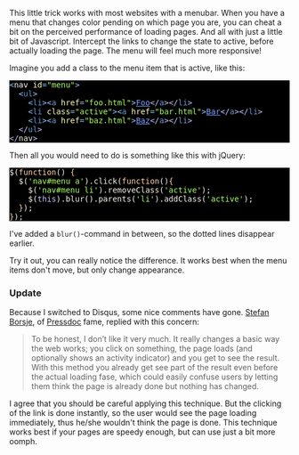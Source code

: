 This little trick works with most websites with a menubar. When you have a menu that changes color pending on which page you are, you can cheat a bit on the perceived performance of loading pages. And all with just a little bit of Javascript. Intercept the links to change the state to active, before actually loading the page. The menu will feel much more responsive!

Imagine you add a class to the menu item that is active, like this:

<pre style="background: #000000; color: #f6f3e8" class="ir_black"><font face="Monaco, monospace"><font color="#96cbfe">&lt;</font>nav<font color="#96cbfe">&nbsp;</font><font color="#ffffb6">id</font><font color="#96cbfe">=</font><font color="#a8ff60">&quot;menu&quot;</font><font color="#96cbfe">&gt;</font>
&nbsp;&nbsp;<font color="#96cbfe">&lt;</font><font color="#6699cc">ul</font><font color="#96cbfe">&gt;</font>
&nbsp;&nbsp;&nbsp;&nbsp;<font color="#96cbfe">&lt;</font><font color="#6699cc">li</font><font color="#96cbfe">&gt;&lt;</font><font color="#6699cc">a</font><font color="#96cbfe">&nbsp;</font><font color="#ffffb6">href</font><font color="#96cbfe">=</font><font color="#a8ff60">&quot;foo.html&quot;</font><font color="#96cbfe">&gt;</font><font color="#80a0ff"><u>Foo</u></font><font color="#c6c5fe">&lt;/</font><font color="#6699cc">a</font><font color="#c6c5fe">&gt;&lt;/</font><font color="#6699cc">li</font><font color="#c6c5fe">&gt;</font>
&nbsp;&nbsp;&nbsp;&nbsp;<font color="#96cbfe">&lt;</font><font color="#6699cc">li</font><font color="#96cbfe">&nbsp;</font><font color="#ffffb6">class</font><font color="#96cbfe">=</font><font color="#a8ff60">&quot;active&quot;</font><font color="#96cbfe">&gt;&lt;</font><font color="#6699cc">a</font><font color="#96cbfe">&nbsp;</font><font color="#ffffb6">href</font><font color="#96cbfe">=</font><font color="#a8ff60">&quot;bar.html&quot;</font><font color="#96cbfe">&gt;</font><font color="#80a0ff"><u>Bar</u></font><font color="#c6c5fe">&lt;/</font><font color="#6699cc">a</font><font color="#c6c5fe">&gt;&lt;/</font><font color="#6699cc">li</font><font color="#c6c5fe">&gt;</font>
&nbsp;&nbsp;&nbsp;&nbsp;<font color="#96cbfe">&lt;</font><font color="#6699cc">li</font><font color="#96cbfe">&gt;&lt;</font><font color="#6699cc">a</font><font color="#96cbfe">&nbsp;</font><font color="#ffffb6">href</font><font color="#96cbfe">=</font><font color="#a8ff60">&quot;baz.html&quot;</font><font color="#96cbfe">&gt;</font><font color="#80a0ff"><u>Baz</u></font><font color="#c6c5fe">&lt;/</font><font color="#6699cc">a</font><font color="#c6c5fe">&gt;&lt;/</font><font color="#6699cc">li</font><font color="#c6c5fe">&gt;</font>
&nbsp;&nbsp;<font color="#c6c5fe">&lt;/</font><font color="#6699cc">ul</font><font color="#c6c5fe">&gt;</font>
<font color="#c6c5fe">&lt;/</font>nav<font color="#c6c5fe">&gt;</font>
</font></pre>

Then all you would need to do is something like this with jQuery:

<pre style="background: #000000; color: #f6f3e8" class="ir_black"><font face="Monaco, monospace">$(<font color="#ffd2a7">function</font>()&nbsp;<font color="#ffd2a7">{</font>
&nbsp;&nbsp;$(<font color="#a8ff60">'nav#menu a'</font>).click(<font color="#ffd2a7">function</font>()<font color="#ffd2a7">{</font>
&nbsp;&nbsp;&nbsp;&nbsp;$(<font color="#a8ff60">'nav#menu li'</font>).removeClass(<font color="#a8ff60">'active'</font>);
&nbsp;&nbsp;&nbsp;&nbsp;$(<font color="#c6c5fe">this</font>).blur().parents(<font color="#a8ff60">'li'</font>).addClass(<font color="#a8ff60">'active'</font>);
&nbsp;&nbsp;<font color="#ffd2a7">}</font>);
<font color="#ffd2a7">}</font>);</font></pre>

I've added a `blur()`-command in between, so the dotted lines disappear earlier.

Try it out, you can really notice the difference. It works best when the menu items don't move, but only change appearance.

<h3>Update</h3>

Because I switched to Disqus, some nice comments have gone. [Stefan Borsje](http://twitter.com/sborsje), of [Pressdoc](http://pressdoc.com) fame, replied with this concern:

> To be honest, I don’t like it very much. It really changes a basic way the web works; you click on something, the page loads (and optionally shows an activity indicator) and you get to see the result. With this method you already get see part of the result even before the actual loading fase, which could easily confuse users by letting them think the page is already done but nothing has changed.


I agree that you should be careful applying this technique. But the clicking of the link is done instantly, so the user would see the page loading immediately, thus he/she wouldn't think the page is done. This technique works best if your pages are speedy enough, but can use just a bit more oomph.
